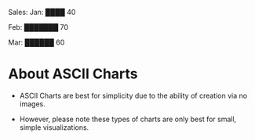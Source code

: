 Sales:
Jan:  ████ 40

Feb:  ███████ 70

Mar:  ██████ 60

# About ASCII Charts

- ASCII Charts are best for simplicity due to the ability of creation via no images.

- However, please note these types of charts are only best for small, simple visualizations.
